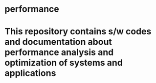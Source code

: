 # performance
# This repository contains s/w codes and documentation about performance analysis and optimization of systems and applications
